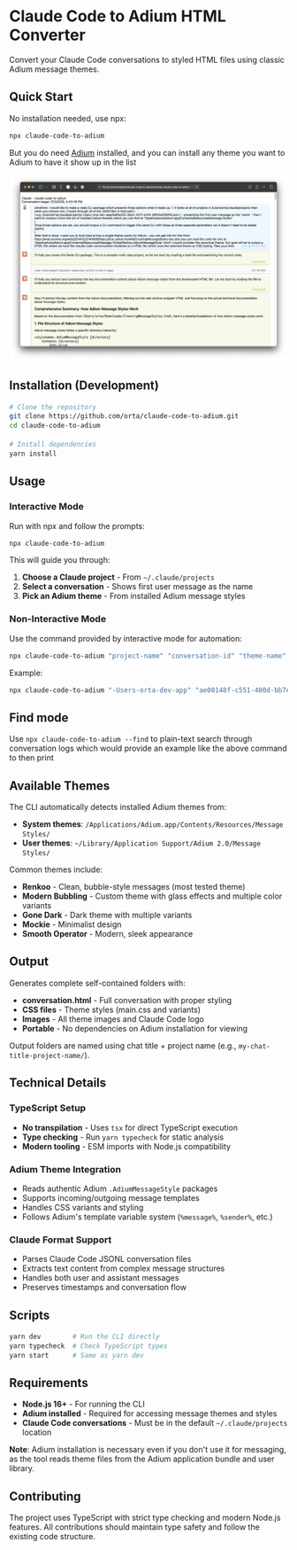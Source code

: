 # Claude Code to Adium HTML Converter

Convert your Claude Code conversations to styled HTML files using classic Adium message themes.

## Quick Start

No installation needed, use npx:

```bash
npx claude-code-to-adium
```

But you do need [Adium](https://adium.im) installed, and you can install any theme you want to Adium to have it show up in the list

![screenshot](screenshot.png)

## Installation (Development)

```bash
# Clone the repository
git clone https://github.com/orta/claude-code-to-adium.git
cd claude-code-to-adium

# Install dependencies
yarn install
```

## Usage

### Interactive Mode

Run with npx and follow the prompts:

```bash
npx claude-code-to-adium
```

This will guide you through:

1. **Choose a Claude project** - From `~/.claude/projects`
2. **Select a conversation** - Shows first user message as the name
3. **Pick an Adium theme** - From installed Adium message styles

### Non-Interactive Mode

Use the command provided by interactive mode for automation:

```bash
npx claude-code-to-adium "project-name" "conversation-id" "theme-name"
```

Example:

```bash
npx claude-code-to-adium "-Users-orta-dev-app" "ae00148f-c551-400d-bb7e-aac953f62fc8" "Renkoo"
```

## Find mode

Use `npx claude-code-to-adium --find` to plain-text search through conversation logs which would provide an example like the above command to then print

## Available Themes

The CLI automatically detects installed Adium themes from:

- **System themes**: `/Applications/Adium.app/Contents/Resources/Message Styles/`
- **User themes**: `~/Library/Application Support/Adium 2.0/Message Styles/`

Common themes include:

- **Renkoo** - Clean, bubble-style messages (most tested theme)
- **Modern Bubbling** - Custom theme with glass effects and multiple color variants
- **Gone Dark** - Dark theme with multiple variants
- **Mockie** - Minimalist design
- **Smooth Operator** - Modern, sleek appearance

## Output

Generates complete self-contained folders with:

- **conversation.html** - Full conversation with proper styling
- **CSS files** - Theme styles (main.css and variants)
- **Images** - All theme images and Claude Code logo
- **Portable** - No dependencies on Adium installation for viewing

Output folders are named using chat title + project name (e.g., `my-chat-title-project-name/`).

## Technical Details

### TypeScript Setup

- **No transpilation** - Uses `tsx` for direct TypeScript execution
- **Type checking** - Run `yarn typecheck` for static analysis
- **Modern tooling** - ESM imports with Node.js compatibility

### Adium Theme Integration

- Reads authentic Adium `.AdiumMessageStyle` packages
- Supports incoming/outgoing message templates
- Handles CSS variants and styling
- Follows Adium's template variable system (`%message%`, `%sender%`, etc.)

### Claude Format Support

- Parses Claude Code JSONL conversation files
- Extracts text content from complex message structures
- Handles both user and assistant messages
- Preserves timestamps and conversation flow

## Scripts

```bash
yarn dev        # Run the CLI directly
yarn typecheck  # Check TypeScript types
yarn start      # Same as yarn dev
```

## Requirements

- **Node.js 16+** - For running the CLI
- **Adium installed** - Required for accessing message themes and styles
- **Claude Code conversations** - Must be in the default `~/.claude/projects` location

**Note**: Adium installation is necessary even if you don't use it for messaging, as the tool reads theme files from the Adium application bundle and user library.

## Contributing

The project uses TypeScript with strict type checking and modern Node.js features. All contributions should maintain type safety and follow the existing code structure.
